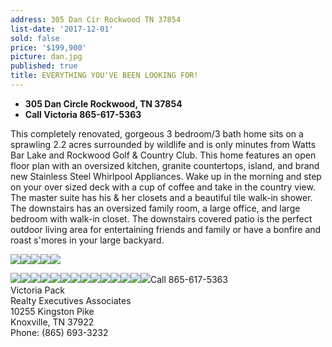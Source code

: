 ```yaml
---
address: 305 Dan Cir Rockwood TN 37854
list-date: '2017-12-01'
sold: false
price: '$199,900'
picture: dan.jpg
published: true
title: EVERYTHING YOU'VE BEEN LOOKING FOR!
---
```



* **305 Dan Circle Rockwood, TN 37854**
* **Call Victoria 865-617-5363**

This completely renovated, gorgeous 3 bedroom/3 bath home sits on a sprawling 2.2 acres surrounded by wildlife and is only minutes from Watts Bar Lake and Rockwood Golf & Country Club. This home features an open floor plan with an oversized kitchen, granite countertops, island, and brand new Stainless Steel Whirlpool Appliances. Wake up in the morning and step on your over sized deck with a cup of coffee and take in the country view. The master suite has his & her closets and a beautiful tile walk-in shower. The downstairs has an oversized family room, a large office, and large bedroom with walk-in closet. The downstairs covered patio is the perfect outdoor living area for entertaining friends and family or have a bonfire and roast s'mores in your large backyard.

![](/uploads/versions/1-3---x----3600-2164x---.jpg)![](/uploads/versions/3-1---x----3600-2417x---.jpg)![](/uploads/versions/5-2---x----3600-2403x---.jpg)![](/uploads/versions/6-2---x----3600-2403x---.jpg)![](/uploads/versions/dan---x----3600-2421x---.jpg)

![](/uploads/versions/7b---x----3600-2438x---.jpg)![](/uploads/versions/10-1---x----3600-2403x---.jpg)![](/uploads/versions/11-2---x----3600-2403x---.jpg)![](/uploads/versions/12-1---x----3600-2403x---.jpg)![](/uploads/versions/14-3---x----3600-2413x---.jpg)![](/uploads/versions/15-2---x----3600-2412x---.jpg)![](/uploads/versions/15a---x----3600-2421x---.jpg)![](/uploads/versions/17-2---x----3600-2403x---.jpg)![](/uploads/versions/18-2---x----3600-2403x---.jpg)![](/uploads/versions/16-2---x----3600-2437x---.jpg)![](/uploads/versions/19-2---x----3600-2410x---.jpg)![](/uploads/versions/21-2---x----3600-2411x---.jpg)![](/uploads/versions/26-1---x----3600-2427x---.jpg)![](/uploads/versions/2-1---x----2659-1927x---.jpg)Call 865-617-5363&nbsp;<br>Victoria Pack<br>Realty Executives Associates&nbsp;<br>10255 Kingston Pike&nbsp;<br>Knoxville, TN 37922&nbsp;<br>Phone: (865) 693-3232